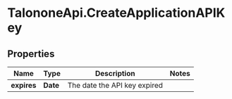 # TalononeApi.CreateApplicationAPIKey

## Properties
Name | Type | Description | Notes
------------ | ------------- | ------------- | -------------
**expires** | **Date** | The date the API key expired | 


